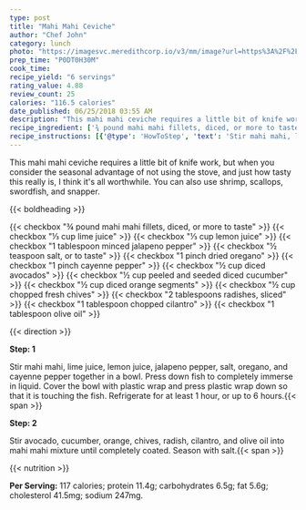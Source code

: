 ```yaml
---
type: post
title: "Mahi Mahi Ceviche"
author: "Chef John"
category: lunch
photo: "https://imagesvc.meredithcorp.io/v3/mm/image?url=https%3A%2F%2Fimages.media-allrecipes.com%2Fuserphotos%2F6583475.jpg"
prep_time: "P0DT0H30M"
cook_time: 
recipe_yield: "6 servings"
rating_value: 4.88
review_count: 25
calories: "116.5 calories"
date_published: 06/25/2018 03:55 AM
description: "This mahi mahi ceviche requires a little bit of knife work, but when you consider the seasonal advantage of not using the stove, and just how tasty this really is, I think it's all worthwhile. You can also use shrimp, scallops, swordfish, and snapper."
recipe_ingredient: ['¾ pound mahi mahi fillets, diced, or more to taste', '⅓ cup lime juice', '⅓ cup lemon juice', '1 tablespoon minced jalapeno pepper', '½ teaspoon salt, or to taste', '1 pinch dried oregano', '1 pinch cayenne pepper', '½ cup diced avocados', '½ cup peeled and seeded diced cucumber', '½ cup diced orange segments', '½ cup chopped fresh chives', '2 tablespoons radishes, sliced', '1 tablespoon chopped cilantro', '1 tablespoon olive oil']
recipe_instructions: [{'@type': 'HowToStep', 'text': 'Stir mahi mahi, lime juice, lemon juice, jalapeno pepper, salt, oregano, and cayenne pepper together in a bowl. Press down fish to completely immerse in liquid. Cover the bowl with plastic wrap and press plastic wrap down so that it is touching the fish. Refrigerate for at least 1 hour, or up to 6 hours.\n'}, {'@type': 'HowToStep', 'text': 'Stir avocado, cucumber, orange, chives, radish, cilantro, and olive oil into mahi mahi mixture until completely coated. Season with salt.\n'}]
---
```


This mahi mahi ceviche requires a little bit of knife work, but when you consider the seasonal advantage of not using the stove, and just how tasty this really is, I think it's all worthwhile. You can also use shrimp, scallops, swordfish, and snapper. 

{{< boldheading >}}

{{< checkbox "¾ pound mahi mahi fillets, diced, or more to taste" >}}
{{< checkbox "⅓ cup lime juice" >}}
{{< checkbox "⅓ cup lemon juice" >}}
{{< checkbox "1 tablespoon minced jalapeno pepper" >}}
{{< checkbox "½ teaspoon salt, or to taste" >}}
{{< checkbox "1 pinch dried oregano" >}}
{{< checkbox "1 pinch cayenne pepper" >}}
{{< checkbox "½ cup diced avocados" >}}
{{< checkbox "½ cup peeled and seeded diced cucumber" >}}
{{< checkbox "½ cup diced orange segments" >}}
{{< checkbox "½ cup chopped fresh chives" >}}
{{< checkbox "2 tablespoons radishes, sliced" >}}
{{< checkbox "1 tablespoon chopped cilantro" >}}
{{< checkbox "1 tablespoon olive oil" >}}


{{< direction >}}

**Step: 1**

Stir mahi mahi, lime juice, lemon juice, jalapeno pepper, salt, oregano, and cayenne pepper together in a bowl. Press down fish to completely immerse in liquid. Cover the bowl with plastic wrap and press plastic wrap down so that it is touching the fish. Refrigerate for at least 1 hour, or up to 6 hours.{{< span >}}

**Step: 2**

Stir avocado, cucumber, orange, chives, radish, cilantro, and olive oil into mahi mahi mixture until completely coated. Season with salt.{{< span >}}

{{< nutrition >}}

**Per Serving:** 117 calories; protein 11.4g; carbohydrates 6.5g; fat 5.6g; cholesterol 41.5mg; sodium 247mg.